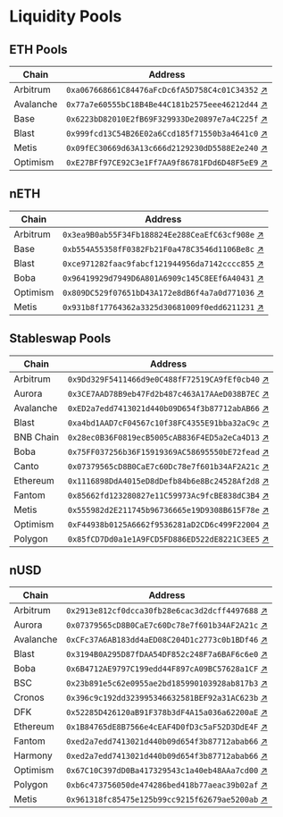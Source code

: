 # Liquidity Pools

## ETH Pools

| Chain     | Address                                      |
|-----------|----------------------------------------------|
| Arbitrum  | `0xa067668661C84476aFcDc6fA5D758C4c01C34352` [↗](https://arbiscan.io/address/0x6f4e8eba4d337f874ab57478acc2cb5bacdc19c9) |
| Avalanche | `0x77a7e60555bC18B4Be44C181b2575eee46212d44` [↗](https://snowtrace.io/address/0x77a7e60555bC18B4Be44C181b2575eee46212d44) |
| Base      | `0x6223bD82010E2fB69F329933De20897e7a4C225f` [↗](https://basescan.org/address/0x6223bd82010e2fb69f329933de20897e7a4c225f) |
| Blast     | `0x999fcd13C54B26E02a6Ccd185f71550b3a4641c0` [↗](https://blastscan.io/address/0x999fcd13C54B26E02a6Ccd185f71550b3a4641c0) |
| Metis     | `0x09fEC30669d63A13c666d2129230dD5588E2e240` [↗](https://andromeda-explorer.metis.io/address/0x09fEC30669d63A13c666d2129230dD5588E2e240) |
| Optimism  | `0xE27BFf97CE92C3e1Ff7AA9f86781FDd6D48F5eE9` [↗](https://optimistic.etherscan.io/address/0xE27BFf97CE92C3e1Ff7AA9f86781FDd6D48F5eE9) |

## nETH

| Chain     | Address                                      |
|-----------|----------------------------------------------|
| Arbitrum  | `0x3ea9B0ab55F34Fb188824Ee288CeaEfC63cf908e` [↗](https://arbiscan.io/address/0x3ea9B0ab55F34Fb188824Ee288CeaEfC63cf908e) |
| Base      | `0xb554A55358fF0382Fb21F0a478C3546d1106Be8c` [↗](https://basescan.org/address/0xb554A55358fF0382Fb21F0a478C3546d1106Be8c) |
| Blast     | `0xce971282faac9fabcf121944956da7142cccc855` [↗](https://blastscan.io/token/0xce971282faac9fabcf121944956da7142cccc855) |
| Boba      | `0x96419929d7949D6A801A6909c145C8EEf6A40431` [↗](https://blockexplorer.boba.network/address/0x96419929d7949D6A801A6909c145C8EEf6A40431/transactions) |
| Optimism  | `0x809DC529f07651bD43A172e8dB6f4a7a0d771036` [↗](https://optimistic.etherscan.io/address/0x809DC529f07651bD43A172e8dB6f4a7a0d771036) |
| Metis     | `0x931b8f17764362a3325d30681009f0edd6211231` [↗](https://andromeda-explorer.metis.io/address/0x931B8f17764362A3325D30681009f0eDd6211231) |

## Stableswap Pools

| Chain     | Address                                      |
|-----------|----------------------------------------------|
| Arbitrum  | `0x9Dd329F5411466d9e0C488fF72519CA9fEf0cb40` [↗](https://arbiscan.io/address/0x9Dd329F5411466d9e0C488fF72519CA9fEf0cb40) |
| Aurora    | `0x3CE7AAD78B9eb47Fd2b487c463A17AAeD038B7EC` [↗](https://explorer.aurora.dev/address/0x3CE7AAD78B9eb47Fd2b487c463A17AAeD038B7EC) |
| Avalanche | `0xED2a7edd7413021d440b09D654f3b87712abAB66` [↗](https://snowtrace.io/address/0xED2a7edd7413021d440b09D654f3b87712abAB66) |
| Blast     | `0xa4bd1AAD7cF04567c10f38FC4355E91bba32aC9c` [↗](https://blastscan.io/address/0xa4bd1AAD7cF04567c10f38FC4355E91bba32aC9c) |
| BNB Chain | `0x28ec0B36F0819ecB5005cAB836F4ED5a2eCa4D13` [↗](https://bscscan.com/address/0x28ec0B36F0819ecB5005cAB836F4ED5a2eCa4D13) |
| Boba      | `0x75FF037256b36F15919369AC58695550bE72fead` [↗](https://bobascan.com/address/0x75FF037256b36F15919369AC58695550bE72fead) |
| Canto     | `0x07379565cD8B0CaE7c60Dc78e7f601b34AF2A21c` [↗](https://evm.explorer.canto.io/address/0x07379565cD8B0CaE7c60Dc78e7f601b34AF2A21c) |
| Ethereum  | `0x1116898DdA4015eD8dDefb84b6e8Bc24528Af2d8` [↗](https://etherscan.io/address/0x1116898DdA4015eD8dDefb84b6e8Bc24528Af2d8) |
| Fantom    | `0x85662fd123280827e11C59973Ac9fcBE838dC3B4` [↗](https://ftmscan.com/address/0x85662fd123280827e11C59973Ac9fcBE838dC3B4) |
| Metis     | `0x555982d2E211745b96736665e19D9308B615F78e` [↗](https://andromeda-explorer.metis.io/address/0x555982d2E211745b96736665e19D9308B615F78e) |
| Optimism  | `0xF44938b0125A6662f9536281aD2CD6c499F22004` [↗](https://optimistic.etherscan.io/address/0xf44938b0125a6662f9536281ad2cd6c499f22004) |
| Polygon   | `0x85fCD7Dd0a1e1A9FCD5FD886ED522dE8221C3EE5` [↗](https://polygonscan.com/address/0x85fCD7Dd0a1e1A9FCD5FD886ED522dE8221C3EE5) |

## nUSD

| Chain     | Address                                      |
|-----------|----------------------------------------------|
| Arbitrum  | `0x2913e812cf0dcca30fb28e6cac3d2dcff4497688` [↗](https://arbiscan.io/token/0x2913e812cf0dcca30fb28e6cac3d2dcff4497688) |
| Aurora    | `0x07379565cD8B0CaE7c60Dc78e7f601b34AF2A21c` [↗](https://explorer.mainnet.aurora.dev/address/0x07379565cD8B0CaE7c60Dc78e7f601b34AF2A21c/transactions) |
| Avalanche | `0xCFc37A6AB183dd4aED08C204D1c2773c0b1BDf46` [↗](https://snowtrace.io/address/0xCFc37A6AB183dd4aED08C204D1c2773c0b1BDf46) |
| Blast     | `0x3194B0A295D87fDAA54DF852c248F7a6BAF6c6e0` [↗](https://blastscan.io/address/0x3194B0A295D87fDAA54DF852c248F7a6BAF6c6e0) |
| Boba      | `0x6B4712AE9797C199edd44F897cA09BC57628a1CF` [↗](https://blockexplorer.boba.network/tokens/0x6B4712AE9797C199edd44F897cA09BC57628a1CF/token-transfers) |
| BSC       | `0x23b891e5c62e0955ae2bd185990103928ab817b3` [↗](https://bscscan.com/token/0x23b891e5c62e0955ae2bd185990103928ab817b3) |
| Cronos    | `0x396c9c192dd323995346632581BEF92a31AC623b` [↗](https://cronoscan.com/address/0x396c9c192dd323995346632581BEF92a31AC623b) |
| DFK       | `0x52285D426120aB91F378b3dF4A15a036a62200aE` [↗](https://subnets.avax.network/defi-kingdoms/dfk-chain/explorer/address/0x52285D426120aB91F378b3dF4A15a036a62200aE) |
| Ethereum  | `0x1B84765dE8B7566e4cEAF4D0fD3c5aF52D3DdE4F` [↗](https://etherscan.io/token/0x1B84765dE8B7566e4cEAF4D0fD3c5aF52D3DdE4F) |
| Fantom    | `0xed2a7edd7413021d440b09d654f3b87712abab66` [↗](https://ftmscan.com/token/0xed2a7edd7413021d440b09d654f3b87712abab66) |
| Harmony   | `0xed2a7edd7413021d440b09d654f3b87712abab66` [↗](https://explorer.harmony.one/address/0xed2a7edd7413021d440b09d654f3b87712abab66) |
| Optimism  | `0x67C10C397dD0Ba417329543c1a40eb48AAa7cd00` [↗](https://optimistic.etherscan.io/address/0x67C10C397dD0Ba417329543c1a40eb48AAa7cd00) |
| Polygon   | `0xb6c473756050de474286bed418b77aeac39b02af` [↗](https://polygonscan.com/token/0xb6c473756050de474286bed418b77aeac39b02af) |
| Metis     | `0x961318fc85475e125b99cc9215f62679ae5200ab` [↗](https://andromeda-explorer.metis.io/address/0x961318Fc85475E125B99Cc9215f62679aE5200aB) |
